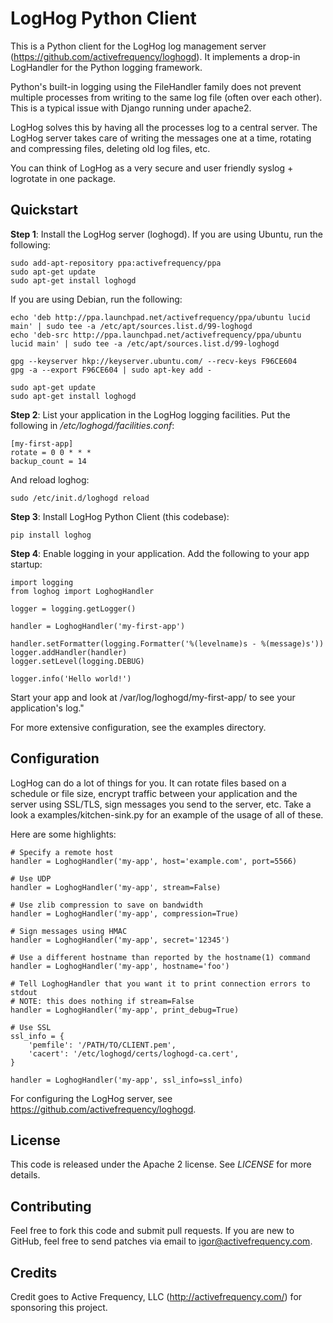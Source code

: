 
# LogHog Python Client

This is a Python client for the LogHog log management server (https://github.com/activefrequency/loghogd).
It implements a drop-in LogHandler for the Python logging framework.

Python's built-in logging using the FileHandler family does not prevent multiple processes from
writing to the same log file (often over each other). This is a typical issue with Django running
under apache2.

LogHog solves this by having all the processes log to a central server. The LogHog server takes care
of writing the messages one at a time, rotating and compressing files, deleting old log files, etc.

You can think of LogHog as a very secure and user friendly syslog + logrotate in one package.

## Quickstart

**Step 1**: Install the LogHog server (loghogd). If you are using Ubuntu, run the following:

    sudo add-apt-repository ppa:activefrequency/ppa
    sudo apt-get update
    sudo apt-get install loghogd

If you are using Debian, run the following:

    echo 'deb http://ppa.launchpad.net/activefrequency/ppa/ubuntu lucid main' | sudo tee -a /etc/apt/sources.list.d/99-loghogd
    echo 'deb-src http://ppa.launchpad.net/activefrequency/ppa/ubuntu lucid main' | sudo tee -a /etc/apt/sources.list.d/99-loghogd
    
    gpg --keyserver hkp://keyserver.ubuntu.com/ --recv-keys F96CE604
    gpg -a --export F96CE604 | sudo apt-key add -
    
    sudo apt-get update
    sudo apt-get install loghogd

**Step 2**: List your application in the LogHog logging facilities. Put the following in */etc/loghogd/facilities.conf*:

    [my-first-app]
    rotate = 0 0 * * *
    backup_count = 14

And reload loghog:

    sudo /etc/init.d/loghogd reload

**Step 3**: Install LogHog Python Client (this codebase):

    pip install loghog

**Step 4**: Enable logging in your application. Add the following to your app startup:

    import logging
    from loghog import LoghogHandler

    logger = logging.getLogger()

    handler = LoghogHandler('my-first-app')

    handler.setFormatter(logging.Formatter('%(levelname)s - %(message)s'))
    logger.addHandler(handler)
    logger.setLevel(logging.DEBUG)

    logger.info('Hello world!')

Start your app and look at /var/log/loghogd/my-first-app/ to see your application's log."

For more extensive configuration, see the examples directory.

## Configuration

LogHog can do a lot of things for you. It can rotate files based on a schedule or file size,
encrypt traffic between your application and the server using SSL/TLS, sign messages you send
to the server, etc. Take a look a examples/kitchen-sink.py for an example of the usage of
all of these.

Here are some highlights:

    # Specify a remote host
    handler = LoghogHandler('my-app', host='example.com', port=5566)
    
    # Use UDP
    handler = LoghogHandler('my-app', stream=False)
    
    # Use zlib compression to save on bandwidth
    handler = LoghogHandler('my-app', compression=True)
    
    # Sign messages using HMAC
    handler = LoghogHandler('my-app', secret='12345')
    
    # Use a different hostname than reported by the hostname(1) command
    handler = LoghogHandler('my-app', hostname='foo')
    
    # Tell LoghogHandler that you want it to print connection errors to stdout
    # NOTE: this does nothing if stream=False
    handler = LoghogHandler('my-app', print_debug=True)
    
    # Use SSL
    ssl_info = {
        'pemfile': '/PATH/TO/CLIENT.pem',
        'cacert': '/etc/loghogd/certs/loghogd-ca.cert',
    }
    
    handler = LoghogHandler('my-app', ssl_info=ssl_info)

For configuring the LogHog server, see https://github.com/activefrequency/loghogd.

## License

This code is released under the Apache 2 license. See *LICENSE* for more details.

## Contributing

Feel free to fork this code and submit pull requests. If you are new to GitHub,
feel free to send patches via email to igor@activefrequency.com.

## Credits

Credit goes to Active Frequency, LLC (http://activefrequency.com/) for sponsoring this project.


